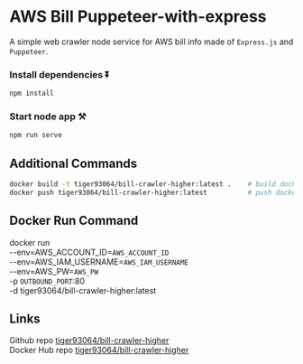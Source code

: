 # AWS Bill Puppeteer-with-express

A simple web crawler node service for AWS bill info made of `Express.js` and `Puppeteer`.
 

### Install dependencies ⏬

```bash
npm install
```

### Start node app ⚒️

```bash
npm run serve
```

## Additional Commands

```bash
docker build -t tiger93064/bill-crawler-higher:latest .    # build docker image to local
docker push tiger93064/bill-crawler-higher:latest          # push docker image to hub

```

  

## Docker Run Command 
docker run <br />
--env=AWS_ACCOUNT_ID=`AWS_ACCOUNT_ID` <br />
--env=AWS_IAM_USERNAME=`AWS_IAM_USERNAME`<br />
--env=AWS_PW=`AWS_PW` <br />
-p `OUTBOUND_PORT`:80  <br />
-d tiger93064/bill-crawler-higher:latest 
 
 

## Links

Github repo [tiger93064/bill-crawler-higher](https://github.com/tiger93064/AWSBillPuppeteer-with-express) <br />
Docker Hub repo [tiger93064/bill-crawler-higher](https://hub.docker.com/r/tiger93064/bill-crawler-higher)